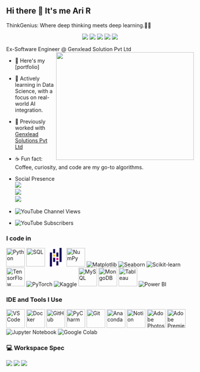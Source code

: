 ## Hi there 👋 It's me Ari R
ThinkGenius: Where deep thinking meets deep learning.🤖🧠

<p align="center">
  <img src="https://img.shields.io/badge/Machine_Learning-%E2%9C%94-green?style=for-the-badge"/>
  <img src="https://img.shields.io/badge/Deep_Learning-%E2%9C%94-blue?style=for-the-badge"/>
  <img src="https://img.shields.io/badge/Data_Science-%E2%9C%94-yellow?style=for-the-badge"/>
  <img src="https://img.shields.io/badge/Self--Taught-%E2%9C%94-orange?style=for-the-badge"/>
  <img src="https://img.shields.io/badge/AI_Engineer-%E2%9C%94-red?style=for-the-badge"/>
</p>

Ex-Software Engineer @ Genxlead Solution Pvt Ltd
<img align="right" width="370" height="290" src="https://i.pinimg.com/originals/47/f0/34/47f0342cec72b800463bf003eac1257e.gif">
- 🔭 Here's my [portfolio]                                                
- 🌱 Actively learning in Data Science, with a focus on real-world AI integration.
- 💼 Previously worked with [Genxlead Solutions Pvt Ltd](https://www.genxlead.com/)
- ☕ Fun fact: Coffee, curiosity, and code are my go-to algorithms.

- Social Presence
<br /> [<img src="https://img.shields.io/badge/X-000000?style=for-the-badge&logo=x&logoColor=white" />](https://x.com/ari_r_1) <br /> [<img src="https://img.shields.io/badge/LinkedIn-0077B5?style=for-the-badge&logo=linkedin&logoColor=white" />](https://www.linkedin.com/in/r-ari/) <br/> [<img src="https://img.shields.io/badge/instagram-d62976?style=for-the-badge&logo=instagram&logoColor=white" />](https://www.instagram.com/iam_josephari/)
- ![YouTube Channel Views](https://img.shields.io/badge/Views-94K-red?style=for-the-badge&logo=youtube&logoColor=white)  
- ![YouTube Subscribers](https://img.shields.io/badge/Subscribers-1.25K-red?style=for-the-badge&logo=youtube&logoColor=white)

### I code in
<img height="50" width="50" src="https://img.icons8.com/color/48/000000/python.png" title="Python"/> <img height="50" width="50" src="https://img.icons8.com/color/48/000000/sql.png" title="SQL"/> <img height="50" src="https://github.com/devicons/devicon/blob/master/icons/pandas/pandas-original.svg" title="Pandas"/> <img height="50" width="50" src="https://img.icons8.com/color/48/000000/numpy.png" title="NumPy"/> <img height="50" src="https://matplotlib.org/_static/logo2_compressed.svg" title="Matplotlib"/> <img height="50" src="https://seaborn.pydata.org/_static/logo-wide-lightbg.svg" title="Seaborn"/> <img height="50" src="https://upload.wikimedia.org/wikipedia/commons/0/05/Scikit_learn_logo_small.svg" title="Scikit-learn"/> <img height="50" width="50" src="https://img.icons8.com/color/48/000000/tensorflow.png" title="TensorFlow"/> <img height="50" src="https://pytorch.org/assets/images/pytorch-logo.png" title="PyTorch"/> <img height="50" src="https://upload.wikimedia.org/wikipedia/commons/7/7c/Kaggle_logo.png" title="Kaggle"/> <img height="50" width="50" src="https://img.icons8.com/color/48/000000/mysql-logo.png" title="MySQL"/> <img height="50" width="50" src="https://img.icons8.com/color/48/000000/mongodb.png" title="MongoDB"/> <img height="50" width="50" src="https://img.icons8.com/color/48/000000/tableau-software.png" title="Tableau"/> <img height="50" src="https://upload.wikimedia.org/wikipedia/commons/c/cf/New_Power_BI_Logo.svg" title="Power BI"/>

### IDE and Tools I Use
<img height="50" width="50" src="https://img.icons8.com/color/48/000000/visual-studio-code-2019.png" title="VS Code"/> <img height="50" width="50" src="https://img.icons8.com/color/48/000000/docker.png" title="Docker"/> <img height="50" width="50" src="https://img.icons8.com/fluency/48/github.png" title="GitHub"/> <img height="50" width="50" src="https://img.icons8.com/color/48/000000/pycharm.png" title="PyCharm"/> <img height="50" width="50" src="https://img.icons8.com/color/48/000000/git.png" title="Git"/> <img height="50" width="50" src="https://img.icons8.com/dusk/64/000000/anaconda.png" title="Anaconda"/> <img height="50" width="50" src="https://img.icons8.com/color/48/000000/notion--v1.png" title="Notion"/> <img height="50" width="50" src="https://img.icons8.com/doodle/48/000000/adobe-photoshop.png" title="Adobe Photoshop"/> <img height="50" width="50" src="https://img.icons8.com/color/48/000000/adobe-premiere-pro.png" title="Adobe Premiere Pro"/> <img height="50" src="https://upload.wikimedia.org/wikipedia/commons/3/38/Jupyter_logo.svg" title="Jupyter Notebook"/> <img width="50" height="50" src="https://avatars.githubusercontent.com/u/457018?s=200&v=4" alt="Google Colab" title="Google Colab"/>

### 💻 Workspace Spec
<img height="30" src="https://img.shields.io/badge/Lenovo-Ideapad_Gaming_3-0B3D91?style=for-the-badge&logo=lenovo&logoColor=white"/> <img height="30" src="https://img.shields.io/badge/AMD-Ryzen_7_6800H-ED1C24?style=for-the-badge&logo=amd&logoColor=white"/> <img height="30" src="https://img.shields.io/badge/NVIDIA-RTX_3060-76B900?style=for-the-badge&logo=nvidia&logoColor=white"/>
